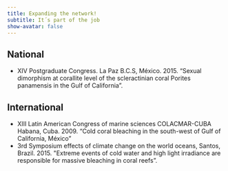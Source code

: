 ```yaml
---
title: Expanding the network!
subtitle: It´s part of the job
show-avatar: false
---
```


## National
 * XIV Postgraduate Congress. La Paz B.C.S, México. 2015. “Sexual dimorphism at corallite level of the scleractinian coral Porites panamensis in the Gulf of California”. 

## International 
 * XIII Latin American Congress of marine sciences COLACMAR-CUBA Habana, Cuba. 2009. “Cold coral bleaching in the south-west of Gulf of California, México” 
 * 3rd Symposium effects of climate change on the world oceans, Santos, Brazil. 2015. "Extreme events of cold water and high light irradiance are responsible for massive bleaching in coral reefs”.

